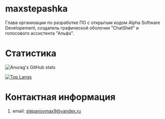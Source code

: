 # maxstepashka
Глава организации по разработке ПО с открытым кодом Alpha Software Developement, создатель графической оболочки "ChatShell" и голосового ассистента "Альфа".
# Статистика
![Anurag's GitHub stats](https://github-readme-stats.vercel.app/api?username=maxstepashka&theme=default&show_icons=false)

[![Top Langs](https://github-readme-stats.vercel.app/api/top-langs/?username=maxstepashka&layout=compact)](https://github.com/anuraghazra/github-readme-stats)
# Контактная информация
1) email: stepanovmax9@yandex.ru
<!---
maxstepashka/maxstepashka is a ✨ special ✨ repository because its `README.md` (this file) appears on your GitHub profile.
You can click the Preview link to take a look at your changes.
--->
